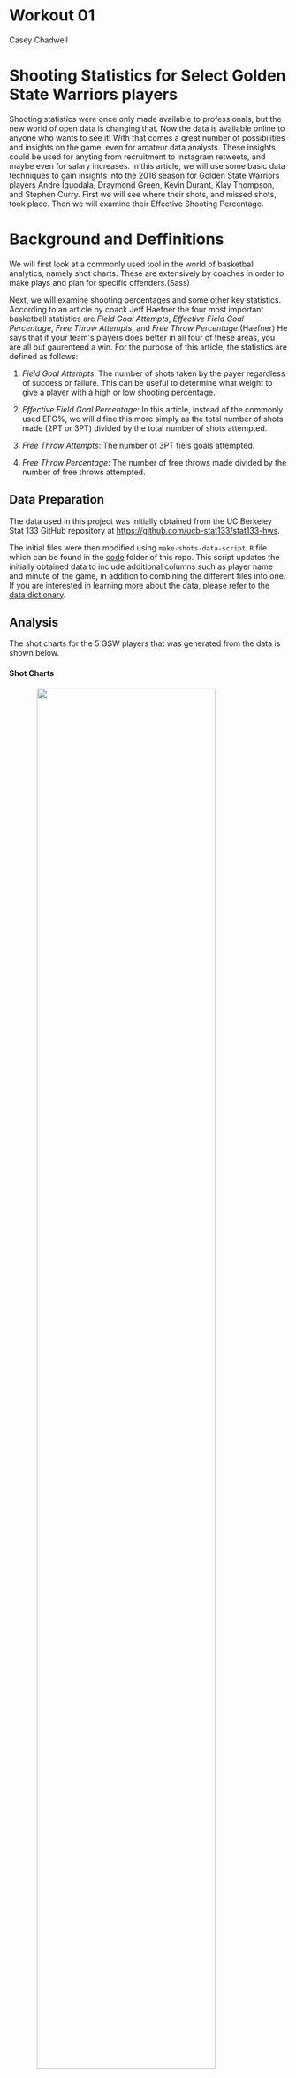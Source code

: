 Workout 01
================
Casey Chadwell

Shooting Statistics for Select Golden State Warriors players
============================================================

Shooting statistics were once only made available to professionals, but the new world of open data is changing that. Now the data is available online to anyone who wants to see it! With that comes a great number of possibilities and insights on the game, even for amateur data analysts. These insights could be used for anyting from recruitment to instagram retweets, and maybe even for salary increases. In this article, we will use some basic data techniques to gain insights into the 2016 season for Golden State Warriors players Andre Iguodala, Draymond Green, Kevin Durant, Klay Thompson, and Stephen Curry. First we will see where their shots, and missed shots, took place. Then we will examine their Effective Shooting Percentage.

Background and Deffinitions
===========================

We will first look at a commonly used tool in the world of basketball analytics, namely shot charts. These are extensively by coaches in order to make plays and plan for specific offenders.(Sass)

Next, we will examine shooting percentages and some other key statistics. According to an article by coack Jeff Haefner the four most important basketball statistics are *Field Goal Attempts*, *Effective Field Goal Percentage*, *Free Throw Attempts*, and *Free Throw Percentage*.(Haefner) He says that if your team's players does better in all four of these areas, you are all but gaurenteed a win. For the purpose of this article, the statistics are defined as follows:

1.  *Field Goal Attempts*: The number of shots taken by the payer regardless of success or failure. This can be useful to determine what weight to give a player with a high or low shooting percentage.

2.  *Effective Field Goal Percentage*: In this article, instead of the commonly used EFG%, we will difine this more simply as the total number of shots made (2PT or 3PT) divided by the total number of shots attempted.

3.  *Free Throw Attempts*: The number of 3PT fiels goals attempted.

4.  *Free Throw Percentage*: The number of free throws made divided by the number of free throws attempted.

Data Preparation
----------------

The data used in this project was initially obtained from the UC Berkeley Stat 133 GitHub repository at <https://github.com/ucb-stat133/stat133-hws>.

The initial files were then modified using `make-shots-data-script.R` file which can be found in the [code](../code/make-shot-data-script.R) folder of this repo. This script updates the initially obtained data to include additional columns such as player name and minute of the game, in addition to combining the different files into one. If you are interested in learning more about the data, please refer to the [data dictionary](../data/data-dictionary.md).

Analysis
--------

The shot charts for the 5 GSW players that was generated from the data is shown below.

#### Shot Charts

<img src="../images/gsw-shot-charts.png" width="80%" style="display: block; margin: auto;" />

The next results obtained was effective shooting percentages for the players.

#### Effective Shooting Percentage

##### Overall 2 Point Effective Shooting % by Player

    ## # A tibble: 5 x 4
    ##   name           total  made perc_made
    ##   <chr>          <int> <int>     <dbl>
    ## 1 Andre Iguodala   210   134     0.638
    ## 2 Draymond Green   346   171     0.494
    ## 3 Kevin Durant     643   390     0.607
    ## 4 Klay Thompson    640   329     0.514
    ## 5 Stephen Curry    563   304     0.540

##### Overall 3 point Effective Shooting % by Player

    ## # A tibble: 5 x 4
    ##   name           total  made perc_made
    ##   <chr>          <int> <int>     <dbl>
    ## 1 Andre Iguodala   161    58     0.360
    ## 2 Draymond Green   232    74     0.319
    ## 3 Kevin Durant     272   105     0.386
    ## 4 Klay Thompson    580   246     0.424
    ## 5 Stephen Curry    687   280     0.408

##### Overall Effective Shooting % by Player

    ## # A tibble: 5 x 4
    ##   name           total  made perc_made
    ##   <chr>          <int> <int>     <dbl>
    ## 1 Andre Iguodala   371   192     0.518
    ## 2 Draymond Green   578   245     0.424
    ## 3 Kevin Durant     915   495     0.541
    ## 4 Klay Thompson   1220   575     0.471
    ## 5 Stephen Curry   1250   584     0.467

The next thing we analyze is the effective shooting percentages by player when there is less than one minute left in the game.

##### &lt; 1 Minute Remaining 2 Point Effective Shooting % by Player

    ## # A tibble: 5 x 4
    ##   name           total  made perc_made
    ##   <chr>          <int> <int>     <dbl>
    ## 1 Andre Iguodala    36    28     0.778
    ## 2 Draymond Green    24    13     0.542
    ## 3 Kevin Durant      48    28     0.583
    ## 4 Klay Thompson     30    17     0.567
    ## 5 Stephen Curry     59    32     0.542

##### &lt; 1 Minute Remaining 3 point Effective Shooting % by Player

    ## # A tibble: 5 x 4
    ##   name           total  made perc_made
    ##   <chr>          <int> <int>     <dbl>
    ## 1 Andre Iguodala    22     7     0.318
    ## 2 Draymond Green    22     3     0.136
    ## 3 Kevin Durant      38    14     0.368
    ## 4 Klay Thompson     31    12     0.387
    ## 5 Stephen Curry    114    33     0.289

##### &lt; 1 Minute Remaining Overall Effective Shooting % by Player

``` r
l1m = filter(all_shots, minutes_remaining < 1)
l1mbp = mutate(
  summarise(
    group_by(
      l1m, 
      name),
    total = n(),
    made = sum(shot_made_flag == 'shot_yes')
  ),
  perc_made = made/total
)
l1mbp
```

    ## # A tibble: 5 x 4
    ##   name           total  made perc_made
    ##   <chr>          <int> <int>     <dbl>
    ## 1 Andre Iguodala    58    35     0.603
    ## 2 Draymond Green    46    16     0.348
    ## 3 Kevin Durant      86    42     0.488
    ## 4 Klay Thompson     61    29     0.475
    ## 5 Stephen Curry    173    65     0.376

Discussion
----------

From the shot charts, we can see that many players attempt a lot more shots than others. We can also see that some players have their so called 'sweet spots' where they are more likely to make baskets.

From the percentages, we can see that the players vary not only on their percent made but also on their last minute shots. It is a popular thing in basketball to see the time running out and try and fit in one last throw, from this data we can see that some players are more successful than others. Andre Iguodala seems to be the leader of the pack in this regard, since his shooting percentage actually goes up.

Conclusions
-----------

Data can be very useful in basketball, even for small things. It can be interesting to analyze and not very difficult for the novice data scientist. In the coming seasons, it will be interesting to see the impacts of the growing field of data anylitics on the sport of basketball.

References
----------

"9 Stats That Every Serious Basketball Coach Should Track." Welcome to BREAKTHROUGH BASKETBALL, &lt;www.breakthroughbasketball.com/stats/9\_stats\_basketball\_coach\_should\_track.html&gt;.

"Hubie Brown and Using Shot Charts To Improve Shooting Percentages." Welcome to BREAKTHROUGH BASKETBALL, &lt;www.breakthroughbasketball.com/stats/using-shot-charts.html&gt;.
